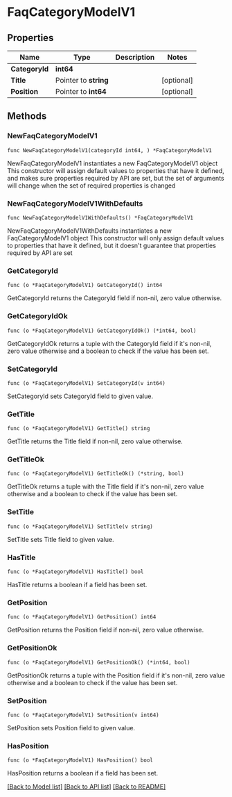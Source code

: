 # FaqCategoryModelV1

## Properties

Name | Type | Description | Notes
------------ | ------------- | ------------- | -------------
**CategoryId** | **int64** |  | 
**Title** | Pointer to **string** |  | [optional] 
**Position** | Pointer to **int64** |  | [optional] 

## Methods

### NewFaqCategoryModelV1

`func NewFaqCategoryModelV1(categoryId int64, ) *FaqCategoryModelV1`

NewFaqCategoryModelV1 instantiates a new FaqCategoryModelV1 object
This constructor will assign default values to properties that have it defined,
and makes sure properties required by API are set, but the set of arguments
will change when the set of required properties is changed

### NewFaqCategoryModelV1WithDefaults

`func NewFaqCategoryModelV1WithDefaults() *FaqCategoryModelV1`

NewFaqCategoryModelV1WithDefaults instantiates a new FaqCategoryModelV1 object
This constructor will only assign default values to properties that have it defined,
but it doesn't guarantee that properties required by API are set

### GetCategoryId

`func (o *FaqCategoryModelV1) GetCategoryId() int64`

GetCategoryId returns the CategoryId field if non-nil, zero value otherwise.

### GetCategoryIdOk

`func (o *FaqCategoryModelV1) GetCategoryIdOk() (*int64, bool)`

GetCategoryIdOk returns a tuple with the CategoryId field if it's non-nil, zero value otherwise
and a boolean to check if the value has been set.

### SetCategoryId

`func (o *FaqCategoryModelV1) SetCategoryId(v int64)`

SetCategoryId sets CategoryId field to given value.


### GetTitle

`func (o *FaqCategoryModelV1) GetTitle() string`

GetTitle returns the Title field if non-nil, zero value otherwise.

### GetTitleOk

`func (o *FaqCategoryModelV1) GetTitleOk() (*string, bool)`

GetTitleOk returns a tuple with the Title field if it's non-nil, zero value otherwise
and a boolean to check if the value has been set.

### SetTitle

`func (o *FaqCategoryModelV1) SetTitle(v string)`

SetTitle sets Title field to given value.

### HasTitle

`func (o *FaqCategoryModelV1) HasTitle() bool`

HasTitle returns a boolean if a field has been set.

### GetPosition

`func (o *FaqCategoryModelV1) GetPosition() int64`

GetPosition returns the Position field if non-nil, zero value otherwise.

### GetPositionOk

`func (o *FaqCategoryModelV1) GetPositionOk() (*int64, bool)`

GetPositionOk returns a tuple with the Position field if it's non-nil, zero value otherwise
and a boolean to check if the value has been set.

### SetPosition

`func (o *FaqCategoryModelV1) SetPosition(v int64)`

SetPosition sets Position field to given value.

### HasPosition

`func (o *FaqCategoryModelV1) HasPosition() bool`

HasPosition returns a boolean if a field has been set.


[[Back to Model list]](../README.md#documentation-for-models) [[Back to API list]](../README.md#documentation-for-api-endpoints) [[Back to README]](../README.md)


